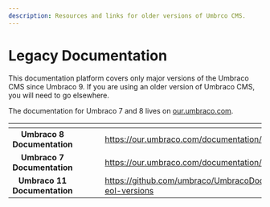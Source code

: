 ```yaml
---
description: Resources and links for older versions of Umbrco CMS.
---
```


# Legacy Documentation

This documentation platform covers only major versions of the Umbraco CMS since Umbraco 9. If you are using an older version of Umbraco CMS, you will need to go elsewhere.

The documentation for Umbraco 7 and 8 lives on [our.umbraco.com](https://our.umbraco.com/documentation/).

<table data-card-size="large" data-view="cards"><thead><tr><th align="center"></th><th data-hidden></th><th data-hidden></th><th data-hidden data-card-cover data-type="files"></th><th data-hidden data-card-target data-type="content-ref"></th></tr></thead><tbody><tr><td align="center"><strong>Umbraco 8 Documentation</strong></td><td></td><td></td><td></td><td><a href="https://our.umbraco.com/documentation/">https://our.umbraco.com/documentation/</a></td></tr><tr><td align="center"><strong>Umbraco 7 Documentation</strong></td><td></td><td></td><td></td><td><a href="https://our.umbraco.com/documentation/">https://our.umbraco.com/documentation/</a></td></tr><tr><td align="center"><strong>Umbraco 11 Documentation</strong></td><td></td><td></td><td></td><td><a href="https://github.com/umbraco/UmbracoDocs/tree/umbraco-eol-versions">https://github.com/umbraco/UmbracoDocs/tree/umbraco-eol-versions</a></td></tr></tbody></table>
